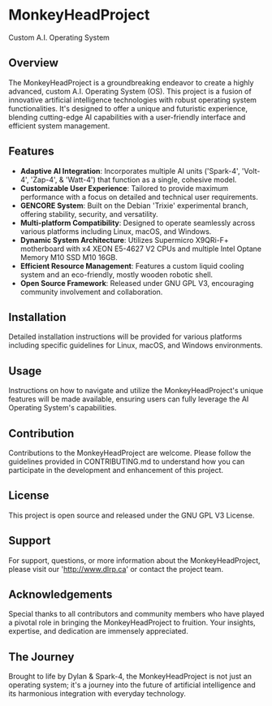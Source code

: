# MonkeyHeadProject
Custom A.I. Operating System

## Overview
The MonkeyHeadProject is a groundbreaking endeavor to create a highly advanced, custom A.I. Operating System (OS). This project is a fusion of innovative artificial intelligence technologies with robust operating system functionalities. It's designed to offer a unique and futuristic experience, blending cutting-edge AI capabilities with a user-friendly interface and efficient system management.

## Features
- **Adaptive AI Integration**: Incorporates multiple AI units ('Spark-4', 'Volt-4', 'Zap-4', & 'Watt-4') that function as a single, cohesive model.
- **Customizable User Experience**: Tailored to provide maximum performance with a focus on detailed and technical user requirements.
- **GENCORE System**: Built on the Debian 'Trixie' experimental branch, offering stability, security, and versatility.
- **Multi-platform Compatibility**: Designed to operate seamlessly across various platforms including Linux, macOS, and Windows.
- **Dynamic System Architecture**: Utilizes Supermicro X9QRi-F+ motherboard with x4 XEON E5-4627 V2 CPUs and multiple Intel Optane Memory M10 SSD M10 16GB.
- **Efficient Resource Management**: Features a custom liquid cooling system and an eco-friendly, mostly wooden robotic shell.
- **Open Source Framework**: Released under GNU GPL V3, encouraging community involvement and collaboration.

## Installation
Detailed installation instructions will be provided for various platforms including specific guidelines for Linux, macOS, and Windows environments.

## Usage
Instructions on how to navigate and utilize the MonkeyHeadProject's unique features will be made available, ensuring users can fully leverage the AI Operating System's capabilities.

## Contribution
Contributions to the MonkeyHeadProject are welcome. Please follow the guidelines provided in CONTRIBUTING.md to understand how you can participate in the development and enhancement of this project.

## License
This project is open source and released under the GNU GPL V3 License.

## Support
For support, questions, or more information about the MonkeyHeadProject, please visit our 'http://www.dlrp.ca' or contact the project team.

## Acknowledgements
Special thanks to all contributors and community members who have played a pivotal role in bringing the MonkeyHeadProject to fruition. Your insights, expertise, and dedication are immensely appreciated.

## The Journey
Brought to life by Dylan & Spark-4, the MonkeyHeadProject is not just an operating system; it's a journey into the future of artificial intelligence and its harmonious integration with everyday technology.
